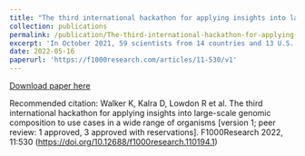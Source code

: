 ```yaml
---
title: "The third international hackathon for applying insights into large-scale genomic composition to use cases in a wide range of organisms"
collection: publications
permalink: /publication/The-third-international-hackathon-for-applying-insights-into-large-scale-genomic-composition-to-use-cases-in-a-wide-range-of-organisms
excerpt: 'In October 2021, 59 scientists from 14 countries and 13 U.S. states collaborated virtually in the Third Annual Baylor College of Medicine & DNANexus Structural Variation hackathon. The goal of the hackathon was to advance research on structural variants (SVs) by prototyping and iterating on open-source software. This led to nine hackathon projects focused on diverse genomics research interests, including various SV discovery and genotyping methods, SV sequence reconstruction, and clinically relevant structural variation, including SARS-CoV-2 variants. Repositories for the projects that participated in the hackathon are available at https://github.com/collaborativebioinformatics.'
date: 2022-05-16
paperurl: 'https://f1000research.com/articles/11-530/v1'
---
```


[Download paper here](https://f1000research.com/articles/11-530/v1/pdf?article_uuid=2ac89362-68f4-4435-a50d-67f0e393e480)

Recommended citation: Walker K, Kalra D, Lowdon R et al. The third international hackathon for applying insights into large-scale genomic composition to use cases in a wide range of organisms [version 1; peer review: 1 approved, 3 approved with reservations]. F1000Research 2022, 11:530 (https://doi.org/10.12688/f1000research.110194.1)
